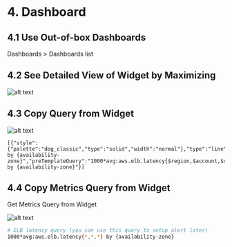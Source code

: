 # 4. Dashboard

## 4.1 Use Out-of-box Dashboards
Dashboards > Dashboards list


## 4.2 See Detailed View of Widget by Maximizing

![alt text](../imgs/dashboard_widgets.png "")


## 4.3 Copy Query from Widget

![alt text](../imgs/dashboard_query.png "")

```
[{"style":{"palette":"dog_classic","type":"solid","width":"normal"},"type":"line","q":"1000*avg:aws.elb.latency{*,*,*} by {availability-zone}","preTemplateQuery":"1000*avg:aws.elb.latency{$region,$account,$scope} by {availability-zone}"}]
```


## 4.4 Copy Metrics Query from Widget

Get Metrics Query from Widget

![alt text](../imgs/dashboard_metrics_query.png "")

```sh
# ELB latency query (you can use this query to setup alert later)
1000*avg:aws.elb.latency{*,*,*} by {availability-zone}
```
